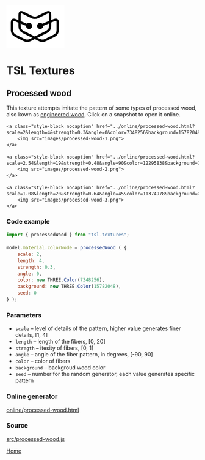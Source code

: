 <img class="logo" src="../assets/logo/logo.png">


# TSL Textures


## Processed wood

This texture attempts imitate the pattern of some types of processed wood,
also kown as [engineered wood](https://en.wikipedia.org/wiki/Engineered_wood).
Click on a snapshot to open it online.

<p class="gallery">

	<a class="style-block nocaption" href="../online/processed-wood.html?scale=2&length=4&strength=0.3&angle=0&color=7348256&background=15782048&seed=0">
		<img src="images/processed-wood-1.png">
	</a>

	<a class="style-block nocaption" href="../online/processed-wood.html?scale=2.54&length=19&strength=0.48&angle=90&color=12295838&background=15984599&seed=6631">
		<img src="images/processed-wood-2.png">
	</a>

	<a class="style-block nocaption" href="../online/processed-wood.html?scale=1.08&length=20&strength=0.64&angle=45&color=11374978&background=0&seed=561">
		<img src="images/processed-wood-3.png">
	</a>

</p>


### Code example

```js
import { processedWood } from "tsl-textures";

model.material.colorNode = processedWood ( {
	scale: 2,
	length: 4,
	strength: 0.3,
	angle: 0,
	color: new THREE.Color(7348256),
	background: new THREE.Color(15782048),
	seed: 0
} );
```


### Parameters

* `scale` &ndash; level of details of the pattern, higher value generates finer details, [1, 4]
* `length` &ndash; length of the fibers, [0, 20]
* `stregth` &ndash; itesity of fibers, [0, 1]
* `angle` &ndash; angle of the fiber pattern, in degrees, [-90, 90]
* `color` &ndash; color of fibers
* `background` &ndash; backgroud wood color
* `seed` &ndash; number for the random generator, each value generates specific pattern


### Online generator

[online/processed-wood.html](../online/processed-wood.html)


### Source

[src/processed-wood.js](https://github.com/boytchev/tsl-textures/blob/main/src/processed-wood.js)


<div class="footnote">
	<a href="../">Home</a>
</div>